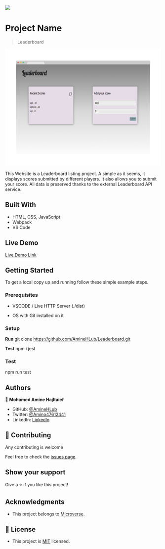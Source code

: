![](https://img.shields.io/badge/Microverse-blueviolet)

# Project Name

> Leaderboard

![screenshot](./app_screenshot.png)

This Website is a Leaderboard listing project. A simple as it seems, it displays scores submitted by different players. It also allows you to submit your score. All data is preserved thanks to the external Leaderboard API service.

## Built With

- HTML, CSS, JavaScript
- Webpack
- VS Code

## Live Demo

[Live Demo Link](https://aminehlub.github.io/Leaderboard/dist)


## Getting Started

To get a local copy up and running follow these simple example steps.

### Prerequisites

- VSCODE / Live HTTP Server (./dist)

- OS with Git installed on it


### Setup

**Run** git clone https://github.com/AmineHLub/Leaderboard.git

**Test**
npm i jest

### Test
npm run test 

## Authors

👤 **Mohamed Amine Hajltaief**

- GitHub: [@AmineHLub](https://github.com/AmineHLub)
- Twitter: [@Amino47612441](https://twitter.com/Amino47612441)
- LinkedIn: [LinkedIn](https://www.linkedin.com/in/mohamed-amine-hajltaief-b18863163/)


## 🤝 Contributing

Any contributing is welcome

Feel free to check the [issues page](https://github.com/AmineHLub/Leaderboard/issues).

## Show your support

Give a ⭐️ if you like this project!

## Acknowledgments

- This project belongs to [Microverse](https://microverse.org/).

## 📝 License

- This project is [MIT](./Licenses/MIT.md) licensed.
